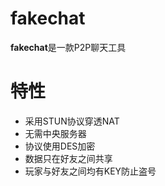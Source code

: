 # fakechat #
**fakechat**是一款P2P聊天工具

# 特性 #
* 采用STUN协议穿透NAT
* 无需中央服务器
* 协议使用DES加密
* 数据只在好友之间共享
* 玩家与好友之间均有KEY防止盗号


